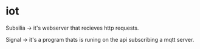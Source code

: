 # iot

Subsilia -> it's webserver that recieves http requests.

Signal -> it's a program thats is runing on the api subscribing a mqtt server. 
